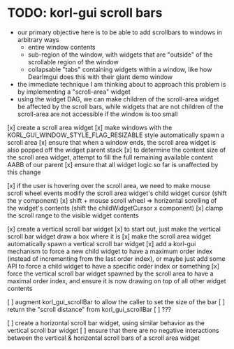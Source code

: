 # TODO: korl-gui scroll bars

- our primary objective here is to be able to add scrollbars to windows in arbitrary ways
  - entire window contents
  - sub-region of the window, with widgets that are "outside" of the scrollable region of the window
  - collapsable "tabs" containing widgets within a window, like how DearImgui does this with their giant demo window
- the immediate technique I am thinking about to approach this problem is by implementing a "scroll-area" widget
- using the widget DAG, we can make children of the scroll-area widget be affected by the scroll bars, 
  while widgets that are not children of the scroll-area are not accessible if the window is too small

[x] create a scroll area widget
[x] make windows with the KORL_GUI_WINDOW_STYLE_FLAG_RESIZABLE style automatically spawn a scroll area
[x] ensure that when a window ends, the scroll area widget is also popped off the widget parent stack
[x] to determine the content size of the scroll area widget, attempt to fill the full remaining available content AABB of our parent
[x] ensure that all widget logic so far is unaffected by this change

[x] if the user is hovering over the scroll area, we need to make mouse scroll wheel events modify the scroll area widget's child widget cursor (shift the y component)
[x] shift + mouse scroll wheel => horizontal scrolling of the widget's contents (shift the childWidgetCursor x component)
[x] clamp the scroll range to the visible widget contents

[x] create a vertical scroll bar widget
[x] to start out, just make the vertical scroll bar widget draw a box where it is
[x] make the scroll area widget automatically spawn a vertical scroll bar widget
[x] add a korl-gui mechanism to force a new child widget to have a maximum order index (instead of incrementing from the last order index), or maybe just add some API to force a child widget to have a specific order index or something
[x] force the vertical scroll bar widget spawned by the scroll area to have a maximal order index, and ensure it is now drawing on top of all other widget contents

[ ] augment korl_gui_scrollBar to allow the caller to set the size of the bar
[ ] return the "scroll distance" from korl_gui_scrollBar
[ ] ???

[ ] create a horizontal scroll bar widget, using similar behavior as the vertical scroll bar widget
[ ] ensure that there are no negative interactions between the vertical & horizontal scroll bars of a scroll area widget